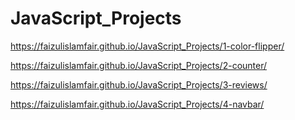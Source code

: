 # JavaScript_Projects

https://faizulislamfair.github.io/JavaScript_Projects/1-color-flipper/

https://faizulislamfair.github.io/JavaScript_Projects/2-counter/

https://faizulislamfair.github.io/JavaScript_Projects/3-reviews/

https://faizulislamfair.github.io/JavaScript_Projects/4-navbar/





